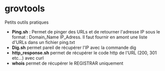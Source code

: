 # grovtools
Petits outils pratiques

* **Ping.sh** :
Permet de pinger des URLs et de retourner l'adresse IP sous le format : Domain_Name IP_Adress. Il faut fournir en amont une liste d'URLs dans un fichier ping.txt
* **Dig.sh** permet pareil de récupérer l'IP avec la commande dig
* **http_response.sh** permet de récupérer le code http de l'URL (200, 301 etc...) avec curl
* **whois** permet de récupérer le REGISTRAR uniquement
